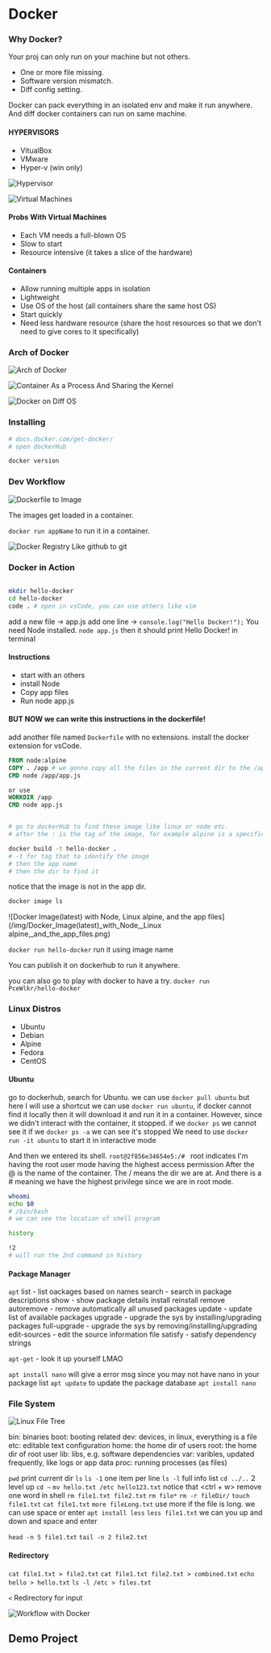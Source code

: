 # Docker


### Why Docker?
Your proj can only run on your machine but not others.
- One or more file missing.
- Software version mismatch.
- Diff config setting.

Docker can pack everything in an isolated env and make it run anywhere.
And diff docker containers can run on same machine.

#### HYPERVISORS
- VitualBox
- VMware
- Hyper-v (win only)

![Hypervisor](/img/Hypervisor.png)

![Virtual Machines](/img/Virtual_Machines.png)

#### Probs With Virtual Machines
- Each VM needs a full-blown OS 
- Slow to start
- Resource intensive (it takes a slice of the hardware)

#### Containers  
- Allow running multiple apps in isolation
- Lightweight
- Use OS of the host (all containers share the same host OS)
- Start quickly
- Need less hardware resource (share the host resources so that we don't need to give cores to it specifically)

### Arch of Docker 

![Arch of Docker](/img/Arch_of_Docker.png)

![Container As a Process And Sharing the Kernel](/img/Container_As_a_Process_And_Sharing_the_Kernel.png)

![Docker on Diff OS](/img/Docker_on_Diff_OS.png)

### Installing

```bash
# docs.docker.com/get-docker/
# open dockerHub

docker version

```
### Dev Workflow

![Dockerfile to Image](/img/Dockerfile_to_Image.png)

The images get loaded in a container.

`docker run appName` to run it in a container.

![Docker Registry Like github to git](/img/Docker_Registry_Like_github_to_git.png)

### Docker in Action

```bash

mkdir hello-docker
cd hello-docker
code . # open in vsCode, you can use others like vim

```

add a new file -> app.js
add one line -> `console.log("Hello Docker!");`
You need Node installed.
`node app.js`
then it should print Hello Docker! in terminal

#### Instructions
- start with an others
- install Node 
- Copy app files
- Run node app.js

#### BUT NOW we can write this instructions in the dockerfile!

add another file named `Dockerfile` with no extensions.
install the docker extension for vsCode.

```dockerfile
FROM node:alpine
COPY . /app # we gonna copy all the files in the current dir to the /app of that image
CMD node /app/app.js

or use
WORKDIR /app
CMD node app.js


# go to dockerHub to find these image like linux or node etc.
# after the : is the tag of the image, for example alpine is a specific ver of linux

```


```bash
docker build -t hello-docker .
# -t for tag that to identify the image
# then the app name
# then the dir to find it
```

notice that the image is not in the app dir.

```bash
docker image ls 

```

![Docker Image(latest) with Node, Linux alpine, and the app files](/img/Docker_Image(latest)_with_Node,_Linux alpine,_and_the_app_files.png)

`docker run hello-docker` run it using image name 

You can publish it on dockerhub to run it anywhere.

you can also go to play with docker to have a try.
`docker run PceWlkr/hello-docker` 

### Linux Distros
- Ubuntu
- Debian
- Alpine 
- Fedora
- CentOS

#### Ubuntu 
go to dockerhub, search for Ubuntu.
we can use `docker pull ubuntu`
but here I will use a shortcut
we can use `docker run ubuntu`, if docker cannot find it locally then it will download it and run it in a container.
However, since we didn't interact with the container, it stopped.
if we `docker ps` we cannot see it 
if we `docker ps -a` we can see it's stopped
We need to use `docker run -it ubuntu` to start it in interactive mode

And then we entered its shell.
`root@2f856e34654e5:/# `
root indicates I'm having the root user mode having the highest access permission
After the @ is the name of the container.
The / means the dir we are at.
And there is a # meaning we have the highest privilege since we are in root mode.

```bash
whoami
echo $0
# /bin/bash
# we can see the location of shell program

history

!2
# will run the 2nd command in history

```

#### Package Manager

`apt`
list - list oackages based on names
search - search in package descriptions
show - show package details
install 
reinstall
remove
autoremove - remove automatically all unused packages
update - update list of available packages 
upgrade - upgrade the sys by installing/upgrading packages 
full-upgrade - upgrade the sys by removing/installing/upgrading
edit-sources - edit the source information file 
satisfy - satisfy dependency strings

`apt-get` - look it up yourself LMAO



`apt install nano` will give a error msg since you may not have nano in your package list
`apt update` to update the package database
`apt install nano`

### File System

![Linux File Tree](/img/Linux_File_Tree.png)

bin: binaries
boot: booting related
dev: devices, in linux, everything is a file
etc: editable text configuration
home: the home dir of users
root: the home dir of root user
lib: libs, e.g. software dependencies
var: varibles, updated frequently, like logs or app data 
proc: running processes (as files)

`pwd` print current dir
`ls`
`ls -1` one item per line
`ls -l` full info list
`cd ../..` 2 level up 
`cd ~`
`mv hello.txt /etc hello123.txt`
notice that <ctrl + w> remove one word in shell 
`rm file1.txt file2.txt`
`rm file*`
`rm -r fileDir/`
`touch file1.txt`
`cat file1.txt`
`more fileLong.txt` use more if the file is long. we can use space or enter 
`apt install less` 
`less file1.txt` we can you up and down and space and enter 

`head -n 5 file1.txt`
`tail -n 2 file2.txt`

#### Redirectory
`cat file1.txt > file2.txt`
`cat file1.txt file2.txt > combined.txt`
`echo hello > hello.txt`
`ls -l /etc > files.txt`

`<` Redirectory for input







![Workflow with Docker](/img/Workflow_with_Docker.png)


## Demo Project



